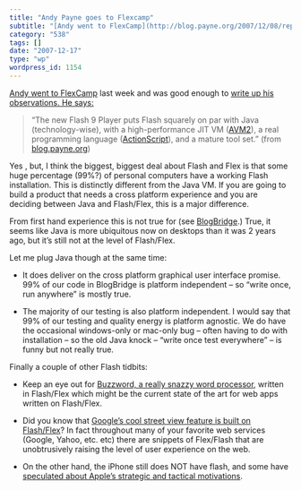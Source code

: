 ```yaml
---
title: "Andy Payne goes to Flexcamp"
subtitle: "[Andy went to FlexCamp](http://blog.payne.org/2007/12/08/report-flexcamp-boston-2007/) last week and..."
category: "538"
tags: []
date: "2007-12-17"
type: "wp"
wordpress_id: 1154
---
```

[Andy went to FlexCamp](http://blog.payne.org/2007/12/08/report-flexcamp-boston-2007/) last week and was good enough to [write up his observations. He says:
](http://blog.payne.org/2007/12/08/report-flexcamp-boston-2007/)
> “The new Flash 9 Player puts Flash squarely on par with Java (technology-wise), with a high-performance JIT VM ([AVM2](http://www.adobe.com/products/flashplayer/productinfo/features/#vm)), a real programming language ([ActionScript](http://www.adobe.com/devnet/actionscript/)), and a mature tool set.” (from [blog.payne.org](http://blog.payne.org/2007/12/08/report-flexcamp-boston-2007/))

Yes , but, I think the biggest, biggest deal about Flash and Flex is that some huge percentage (99%?) of personal computers have a working Flash installation. This is distinctly different from the Java VM. If you are going to build a product that needs a cross platform experience and you are deciding between Java and Flash/Flex, this is a major difference.

From first hand experience this is not true for (see [BlogBridge](http://www.blogbridge.com).) True, it seems like Java is more ubiquitous now on desktops than it was 2 years ago, but it’s still not at the level of Flash/Flex.

Let me plug Java though at the same time:

- It does deliver on the cross platform graphical user interface promise. 99% of our code in BlogBridge is platform independent – so “write once, run anywhere” is mostly true.

- The majority of our testing is also platform independent. I would say that 99% of our testing and quality energy is platform agnostic. We do have the occasional windows-only or mac-only bug – often having to do with installation – so the old Java knock – “write once test everywhere” – is funny but not really true.

Finally a couple of other Flash tidbits:

- Keep an eye out for [Buzzword, a really snazzy word processor](http://www.buzzword.com), written in Flash/Flex which might be the current state of the art for web apps written on Flash/Flex.

- Did you know that [Google’s cool street view feature is built on Flash/Flex](http://www.onflex.org/ted/2007/05/google-maps-street-view-flash-player.php)? In fact throughout many of your favorite web services (Google, Yahoo, etc. etc) there are snippets of Flex/Flash that are unobtrusively raising the level of user experience on the web.

- On the other hand, the iPhone still does NOT have flash, and some have [speculated about Apple’s strategic and tactical motivations](http://www.mercurious.com/wordpress/2007/08/29/iphone-and-flash/).